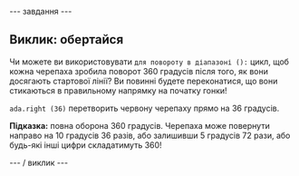 \--- завдання \---

## Виклик: обертайся

Чи можете ви використовувати `для повороту в діапазоні ():` цикл, щоб кожна черепаха зробила поворот 360 градусів після того, як вони досягають стартової лінії? Ви повинні будете переконатися, що вони стикаються в правильному напрямку на початку гонки!

`ada.right (36)` перетворить червону черепаху прямо на 36 градусів.

**Підказка:** повна оборона 360 градусів. Черепаха може повернути направо на 10 градусів 36 разів, або залишивши 5 градусів 72 рази, або будь-які інші цифри складатимуть 360!

\--- / виклик \---